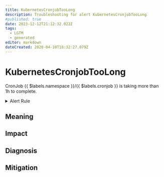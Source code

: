 ```yaml
---
title: KubernetesCronjobTooLong
description: Troubleshooting for alert KubernetesCronjobTooLong
#published: true
date: 2023-12-12T21:12:32.022Z
tags: 
  - LGTM
  - generated
editor: markdown
dateCreated: 2020-04-10T18:32:27.079Z
---
```


# KubernetesCronjobTooLong

CronJob {{ $labels.namespace }}/{{ $labels.cronjob }} is taking more than 1h to complete.

<details>
  <summary>Alert Rule</summary>

{{% rule "kubernetes/kubestate-exporter.yml" "KubernetesCronjobTooLong" %}}

{{% comment %}}

```yaml
alert: KubernetesCronjobTooLong
expr: time() - kube_cronjob_next_schedule_time > 3600
for: 0m
labels:
    severity: warning
annotations:
    summary: Kubernetes CronJob too long ({{ $labels.namespace }}/{{ $labels.cronjob }})
    description: |-
        CronJob {{ $labels.namespace }}/{{ $labels.cronjob }} is taking more than 1h to complete.
          VALUE = {{ $value }}
          LABELS = {{ $labels }}
    runbook: https://github.com/srerun/prometheus-alerts/blob/main/content/runbooks/kubestate-exporter/KubernetesCronjobTooLong.md

```

{{% /comment %}}

</details>


## Meaning
[//]: # "Short paragraph that explains what the alert means"


## Impact
[//]: # "What could / will happen if the alert is not addressed"



## Diagnosis
[//]: # "Steps to take to identify the cause of the problem"



## Mitigation
[//]: # "The steps necessary to resolve the alert"
